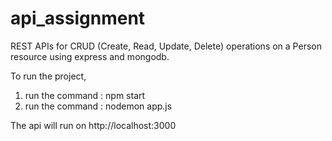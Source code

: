 # api_assignment
REST APIs for CRUD (Create, Read, Update, Delete) operations on a Person resource using express and mongodb.

To run the project,

1. run the command : npm start
2. run the command : nodemon app.js


The api will run on http://localhost:3000
